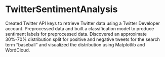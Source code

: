 # TwitterSentimentAnalysis
Created Twitter API keys to retrieve Twitter data using a Twitter Developer account.
Preprocessed data and built a classification model to produce sentiment labels for preprocessed data.
Discovered an approximate 30%-70% distribution split for positive and negative tweets for the search term “baseball” and visualized the distribution using Matplotlib and WordCloud.
